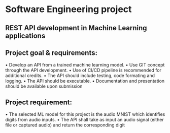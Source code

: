 # Software Engineering project 
## REST API development in Machine Learning applications

## Project goal & requirements:  
• Develop an API from a trained machine learning model. 
• Use GIT concept through the API development. 
• Use of CI/CD pipeline is recommended for additional credits.
• The API should include testing, code formating and logging.
• The API should be executable. 
• Documentation and presentation should be available upon submission

## Project requirement: 
• The selected ML model for this project is the audio MNIST which identifies digits from audio inputs.
• The API shall take as input an audio signal (either file or captured audio) and return the corresponding digit


